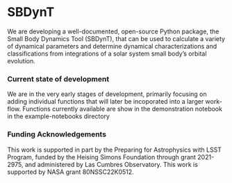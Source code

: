 # SBDynT
We are developing a well-documented, open-source Python package, the Small Body Dynamics Tool (SBDynT), that can be used to calculate a variety of dynamical parameters and determine dynamical characterizations and classifications from integrations of a solar system small body’s orbital evolution.

### Current state of development
We are in the very early stages of development, primarily focusing on adding individual functions that will later be incoporated into a larger work-flow. Functions currently available are show in the demonstration notebook in the example-notebooks directory


### Funding Acknowledgements 
This work is supported in part by the Preparing for Astrophysics with LSST Program, funded by the Heising Simons Foundation through grant 2021-2975, and administered by Las Cumbres Observatory.
This work is supported by NASA grant 80NSSC22K0512.
